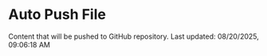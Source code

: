 # Auto Push File

Content that will be pushed to GitHub repository.
Last updated: 08/20/2025, 09:06:18 AM